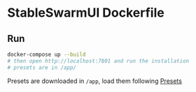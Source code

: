 # StableSwarmUI Dockerfile

## Run
```bash
docker-compose up --build
# then open http://localhost:7801 and run the installation
# presets are in /app/
```

Presets are downloaded in `/app`, load them following [Presets](https://github.com/Stability-AI/StableSwarmUI/blob/master/docs/Presets.md)

